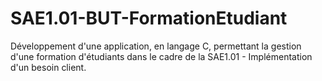 # SAE1.01-BUT-FormationEtudiant
Développement d'une application, en langage C, permettant la gestion d'une formation d'étudiants dans le cadre de la SAE1.01 - Implémentation d'un besoin client.
